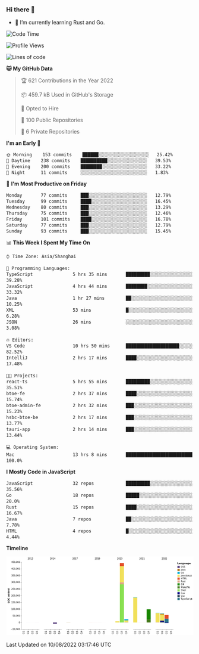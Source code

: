 ### Hi there 👋

- 🌱 I’m currently learning Rust and Go.

<!--START_SECTION:waka-->
![Code Time](http://img.shields.io/badge/Code%20Time-650%20hrs%205%20mins-blue)

![Profile Views](http://img.shields.io/badge/Profile%20Views-0-blue)

![Lines of code](https://img.shields.io/badge/From%20Hello%20World%20I%27ve%20Written-951%20Thousand%20lines%20of%20code-blue)

**🐱 My GitHub Data** 

> 🏆 621 Contributions in the Year 2022
 > 
> 📦 459.7 kB Used in GitHub's Storage 
 > 
> 💼 Opted to Hire
 > 
> 📜 100 Public Repositories 
 > 
> 🔑 6 Private Repositories  
 > 
**I'm an Early 🐤** 

```text
🌞 Morning    153 commits    ██████░░░░░░░░░░░░░░░░░░░   25.42% 
🌆 Daytime    238 commits    ██████████░░░░░░░░░░░░░░░   39.53% 
🌃 Evening    200 commits    ████████░░░░░░░░░░░░░░░░░   33.22% 
🌙 Night      11 commits     ░░░░░░░░░░░░░░░░░░░░░░░░░   1.83%

```
📅 **I'm Most Productive on Friday** 

```text
Monday       77 commits     ███░░░░░░░░░░░░░░░░░░░░░░   12.79% 
Tuesday      99 commits     ████░░░░░░░░░░░░░░░░░░░░░   16.45% 
Wednesday    80 commits     ███░░░░░░░░░░░░░░░░░░░░░░   13.29% 
Thursday     75 commits     ███░░░░░░░░░░░░░░░░░░░░░░   12.46% 
Friday       101 commits    ████░░░░░░░░░░░░░░░░░░░░░   16.78% 
Saturday     77 commits     ███░░░░░░░░░░░░░░░░░░░░░░   12.79% 
Sunday       93 commits     ███░░░░░░░░░░░░░░░░░░░░░░   15.45%

```


📊 **This Week I Spent My Time On** 

```text
⌚︎ Time Zone: Asia/Shanghai

💬 Programming Languages: 
TypeScript               5 hrs 35 mins       █████████░░░░░░░░░░░░░░░░   39.28% 
JavaScript               4 hrs 44 mins       ████████░░░░░░░░░░░░░░░░░   33.32% 
Java                     1 hr 27 mins        ██░░░░░░░░░░░░░░░░░░░░░░░   10.25% 
XML                      53 mins             █░░░░░░░░░░░░░░░░░░░░░░░░   6.28% 
JSON                     26 mins             ░░░░░░░░░░░░░░░░░░░░░░░░░   3.08%

🔥 Editors: 
VS Code                  10 hrs 50 mins      ████████████████████░░░░░   82.52% 
IntelliJ                 2 hrs 17 mins       ████░░░░░░░░░░░░░░░░░░░░░   17.48%

🐱‍💻 Projects: 
react-ts                 5 hrs 55 mins       █████████░░░░░░░░░░░░░░░░   35.51% 
btoe-fe                  2 hrs 37 mins       ████░░░░░░░░░░░░░░░░░░░░░   15.74% 
btoe-admin-fe            2 hrs 32 mins       ███░░░░░░░░░░░░░░░░░░░░░░   15.23% 
hsbc-btoe-be             2 hrs 17 mins       ███░░░░░░░░░░░░░░░░░░░░░░   13.77% 
tauri-app                2 hrs 14 mins       ███░░░░░░░░░░░░░░░░░░░░░░   13.44%

💻 Operating System: 
Mac                      13 hrs 8 mins       █████████████████████████   100.0%

```

**I Mostly Code in JavaScript** 

```text
JavaScript               32 repos            █████████░░░░░░░░░░░░░░░░   35.56% 
Go                       18 repos            █████░░░░░░░░░░░░░░░░░░░░   20.0% 
Rust                     15 repos            ████░░░░░░░░░░░░░░░░░░░░░   16.67% 
Java                     7 repos             ██░░░░░░░░░░░░░░░░░░░░░░░   7.78% 
HTML                     4 repos             █░░░░░░░░░░░░░░░░░░░░░░░░   4.44%

```


**Timeline**

![Chart not found](https://raw.githubusercontent.com/elton/elton/main/charts/bar_graph.png) 


 Last Updated on 10/08/2022 03:17:46 UTC
<!--END_SECTION:waka-->

<!--
**elton/elton** is a ✨ _special_ ✨ repository because its `README.md` (this file) appears on your GitHub profile.

Here are some ideas to get you started:

- 🔭 I’m currently working on ...
- 🌱 I’m currently learning ...
- 👯 I’m looking to collaborate on ...
- 🤔 I’m looking for help with ...
- 💬 Ask me about ...
- 📫 How to reach me: ...
- 😄 Pronouns: ...
- ⚡ Fun fact: ...
-->
